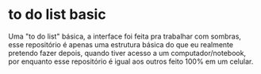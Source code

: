 # to do list basic
Uma "to do list" básica, a interface foi feita pra trabalhar com sombras, esse repositório é apenas uma estrutura básica do que eu realmente pretendo fazer depois, quando tiver acesso a um computador/notebook, por enquanto esse repositório é igual aos outros feito 100% em um celular.
